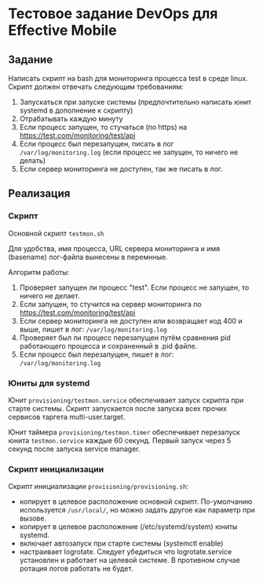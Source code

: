 # Тестовое задание DevOps для Effective Mobile

## Задание

Написать скрипт на bash для мониторинга процесса test в среде linux. Скрипт должен отвечать следующим требованиям:

1. Запускаться при запуске системы (предпочтительно написать юнит systemd в дополнение к скрипту)
2. Отрабатывать каждую минуту
3. Если процесс запущен, то стучаться (по https) на <https://test.com/monitoring/test/api>
4. Если процесс был перезапущен, писать в лог `/var/log/monitoring.log`
(если процесс не запущен, то ничего не делать)
5. Если сервер мониторинга не доступен, так же писать в лог.

## Реализация

### Скрипт

Основной скрипт `testmon.sh`

Для удобства, имя процесса, URL сервера мониторинга и имя (basename) лог-файла вынесены в перемнные.

Алгоритм работы:

1. Проверяет запущен ли процесс "test". Если процесс не запущен, то ничего не делает.
2. Если запущен, то стучится на сервер мониторинга по <https://test.com/monitoring/test/api>
3. Если сервер мониторинга не доступен или возвращает код 400 и выше, пишет в лог: `/var/log/monitoring.log`
4. Проверяет был ли процесс перезапущен путём сравнения pid работающего процесса и сохраненный в .pid файле.
5. Если процесс был перезапущен, пишет в лог: `/var/log/monitoring.log`

### Юниты для systemd

Юнит `provisioning/testmon.service` обеспечивает запуск скрипта при старте системы. Скрипт запускается после запуска всех прочих сервисов таргета multi-user.target.

Юнит таймера `provisioning/testmon.timer` обеспечивает перезапуск юнита `testmon.service` каждые 60 секунд. Первый запуск через 5 секунд после запуска service manager.

### Скрипт инициализации

Скрипт инициализации `provisioning/provisioning.sh`:

- копирует в целевое расположение основной скрипт. По-умолчанию используется `/usr/local/`, но можно задать другое как параметр при вызове.
- копирует в целевое расположение (/etc/systemd/system) юниты systemd.
- включает автозапуск при старте системы (systemctl enable)
- настраивает logrotate. Следует убедиться что logrotate.service установлен и работает на целевой системе. В противном случае ротация логов работать не будет.

